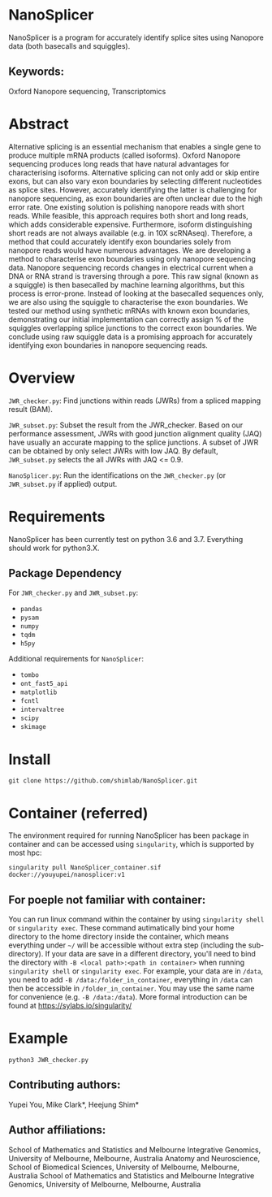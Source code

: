 # NanoSplicer
NanoSplicer is a program for accurately identify splice sites using Nanopore data (both basecalls and squiggles).


## Keywords:
Oxford Nanopore sequencing, Transcriptomics

# Abstract
Alternative splicing is an essential mechanism that enables a single gene to produce multiple mRNA products (called isoforms). Oxford Nanopore sequencing produces long reads that have natural advantages for characterising isoforms. Alternative splicing can not only add or skip entire exons, but can also vary exon boundaries by selecting different nucleotides as splice sites. However, accurately identifying the latter is challenging for nanopore sequencing, as exon boundaries are often unclear due to the high error rate. One existing solution is polishing nanopore reads with short reads. While feasible, this approach requires both short and long reads, which adds considerable expensive. Furthermore, isoform distinguishing short reads are not always available (e.g. in 10X scRNAseq). Therefore, a method that could accurately identify exon boundaries solely from nanopore reads would have numerous advantages. We are developing a method to characterise exon boundaries using only nanopore sequencing data. Nanopore sequencing records changes in electrical current when a DNA or RNA strand is traversing through a pore. This raw signal (known as a squiggle) is then basecalled by machine learning algorithms, but this process is error-prone. Instead of looking at the basecalled sequences only, we are also using the squiggle to characterise the exon boundaries. We tested our method using synthetic mRNAs with known exon boundaries, demonstrating our initial implementation can correctly assign % of the squiggles overlapping splice junctions to the correct exon boundaries. We conclude using raw squiggle data is a promising approach for accurately identifying exon boundaries in nanopore sequencing reads.

# Overview
`JWR_checker.py`: Find junctions within reads (JWRs) from a spliced mapping result (BAM).

`JWR_subset.py`: Subset the result from the JWR_checker. Based on our performance assessment, JWRs with good junction alignment quality (JAQ) have usually an accurate mapping to the splice junctions. A subset of JWR can be obtained by only select JWRs with low JAQ. By default, `JWR_subset.py` selects the all JWRs with JAQ <= 0.9.

`NanoSplicer.py`: Run the identifications on the `JWR_checker.py` (or `JWR_subset.py` if applied) output. 

# Requirements
NanoSplicer has been currently test on python 3.6 and 3.7. Everything should work for python3.X. 

## Package Dependency
For `JWR_checker.py` and `JWR_subset.py`:
* `pandas`
* `pysam`
* `numpy`
* `tqdm`
* `h5py`

Additional requirements for `NanoSplicer`:
* `tombo`
* `ont_fast5_api`
* `matplotlib`
* `fcntl`
* `intervaltree`
* `scipy`
* `skimage`

# Install

```
git clone https://github.com/shimlab/NanoSplicer.git
```

# Container (referred)
The environment required for running NanoSplicer has been package in container and can be accessed using `singularity`, which is supported by most hpc:

```
singularity pull NanoSplicer_container.sif docker://youyupei/nanosplicer:v1
```

## For poeple not familiar with container:
You can run linux command within the container by using `singularity shell` or `singularity exec`. These command autimatically bind your home directory to the home directory inside the container, which means everything under `~/` will be accessible without extra step (including the sub-directory). If your data are save in a different directory, you'll need to bind the directory with `-B <local path>:<path in container>` when running `singularity shell` or `singularity exec`. For example, your data are in `/data`, you need to add `-B /data:/folder_in_container`, everything in `/data` can then be accessible in `/folder_in_container`. You may use the same name for convenience (e.g. `-B /data:/data`). More formal introduction can be found at https://sylabs.io/singularity/





# Example 
```
python3 JWR_checker.py 
```









## Contributing authors:
Yupei You,
Mike Clark*,
Heejung Shim*

## Author affiliations:
School of Mathematics and Statistics and Melbourne Integrative Genomics, University of Melbourne, Melbourne, Australia
Anatomy and Neuroscience, School of Biomedical Sciences, University of Melbourne, Melbourne, Australia
School of Mathematics and Statistics and Melbourne Integrative Genomics, University of Melbourne, Melbourne, Australia

